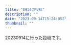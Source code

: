 ```yaml
---
title: "0914の投稿"
description: ""
date: "2023-09-14T15:24:05Z"
thumbnail: ""
---
```

20230914に行った投稿です。
<!--more-->
